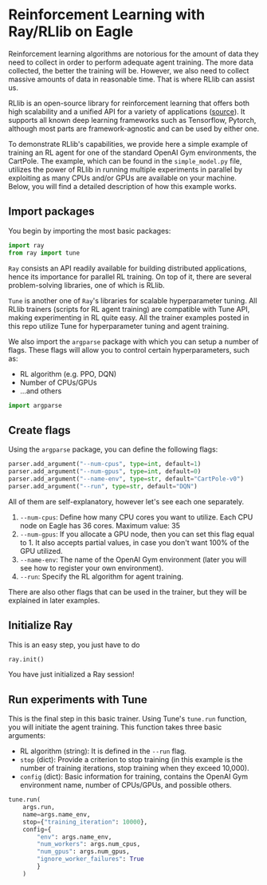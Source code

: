 # Reinforcement Learning with Ray/RLlib on Eagle

Reinforcement learning algorithms are notorious for the amount of data they need to collect in order to perform adequate agent training. The more data collected, the better the training will be. However, we also need to collect massive amounts of data in reasonable time. That is where RLlib can assist us. 

RLlib is an open-source library for reinforcement learning that offers both high scalability and a unified API for a variety of applications ([source](https://docs.ray.io/en/master/rllib.html)). It supports all known deep learning frameworks such as Tensorflow, Pytorch, although most parts are framework-agnostic and can be used by either one.

To demonstrate RLlib's capabilities, we provide here a simple example of training an RL agent for one of the standard OpenAI Gym environments, the CartPole. The example, which can be found in the `simple_model.py` file, utilizes the power of RLlib in running multiple experiments in parallel by exploiting as many CPUs and/or GPUs are available on your machine. Below, you will find a detailed description of how this example works.

## Import packages

You begin by importing the most basic packages:
```python
import ray
from ray import tune
```
`Ray` consists an API readily available for building distributed applications, hence its importance for parallel RL training. On top of it, there are several problem-solving libraries, one of which is RLlib.

`Tune` is another one of `Ray`'s libraries for scalable hyperparameter tuning. All RLlib trainers (scripts for RL agent training) are compatible with Tune API, making experimenting in RL quite easy. All the trainer examples posted in this repo utilize Tune for hyperparameter tuning and agent training.

We also import the `argparse` package with which you can setup a number of flags. These flags will allow you to control certain hyperparameters, such as:
* RL algorithm (e.g. PPO, DQN)
* Number of CPUs/GPUs
* ...and others
```python
import argparse
```

## Create flags
Using the `argparse` package, you can define the following flags:
```python
parser.add_argument("--num-cpus", type=int, default=1)
parser.add_argument("--num-gpus", type=int, default=0)
parser.add_argument("--name-env", type=str, default="CartPole-v0")
parser.add_argument("--run", type=str, default="DQN")
```
All of them are self-explanatory, however let's see each one separately.
1. `--num-cpus`: Define how many CPU cores you want to utilize. Each CPU node on Eagle has 36 cores. Maximum value: 35
2. `--num-gpus`: If you allocate a GPU node, then you can set this flag equal to 1. It also accepts partial values, in case you don't want 100% of the GPU utilized.
3. `--name-env`: The name of the OpenAI Gym environment (later you will see how to register your own environment).
4. `--run`: Specify the RL algorithm for agent training.

There are also other flags that can be used in the trainer, but they will be explained in later examples.

## Initialize Ray

This is an easy step, you just have to do
```python
ray.init()
```
You have just initialized a Ray session!

## Run experiments with Tune

This is the final step in this basic trainer. Using Tune's `tune.run` function, you will initiate the agent training. This function takes three basic arguments:
* RL algorithm (string): It is defined in the `--run` flag.
* `stop` (dict): Provide a criterion to stop training (in this example is the number of training iterations, stop training when they exceed 10,000).
* `config` (dict): Basic information for training, contains the OpenAI Gym environment name, number of CPUs/GPUs, and possible others.
```python
tune.run(
    args.run,
    name=args.name_env,
    stop={"training_iteration": 10000},
    config={
        "env": args.name_env,
        "num_workers": args.num_cpus, 
        "num_gpus": args.num_gpus,
        "ignore_worker_failures": True
        }
    )
```

